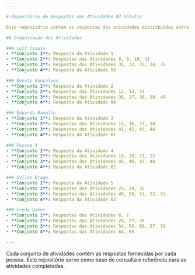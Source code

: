```yaml
---

# Repositório de Respostas das Atividades 03 Solutis

Este repositório contém as respostas das atividades distribuídas entre os participantes. As atividades estão organizadas por pessoa e divididas em conjuntos conforme descrito abaixo.

## Organização das Atividades

### Luiz Casais
- **Conjunto 1**: Resposta da Atividade 1
- **Conjunto 2**: Respostas das Atividades 8, 9, 10, 11
- **Conjunto 3**: Respostas das Atividades 31, 32, 33, 34, 35
- **Conjunto 4**: Resposta da Atividade 59

### Renato Gonçalves
- **Conjunto 1**: Resposta da Atividade 2
- **Conjunto 2**: Respostas das Atividades 12, 13, 14
- **Conjunto 3**: Respostas das Atividades 36, 37, 38, 39, 40
- **Conjunto 4**: Resposta da Atividade 60

### Eduarda Ramalho
- **Conjunto 1**: Resposta da Atividade 3
- **Conjunto 2**: Respostas das Atividades 15, 16, 17, 18
- **Conjunto 3**: Respostas das Atividades 41, 42, 43, 44
- **Conjunto 4**: Resposta da Atividade 61

### Pessoa 4
- **Conjunto 1**: Resposta da Atividade 4
- **Conjunto 2**: Respostas das Atividades 19, 20, 21, 22
- **Conjunto 3**: Respostas das Atividades 45, 46, 47, 48
- **Conjunto 4**: Resposta da Atividade 62

### Syllas Braga
- **Conjunto 1**: Resposta da Atividade 5
- **Conjunto 2**: Respostas das Atividades 23, 24, 25
- **Conjunto 3**: Respostas das Atividades 49, 50, 51, 52, 53
- **Conjunto 4**: Resposta da Atividade 63

### Fredy Gomes
- **Conjunto 1**: Respostas das Atividades 6, 7
- **Conjunto 2**: Respostas das Atividades 26, 27, 28
- **Conjunto 3**: Respostas das Atividades 54, 55, 56, 57, 58
- **Conjunto 4**: Respostas das Atividades 64, 65

---
```


Cada conjunto de atividades contém as respostas fornecidas por cada pessoa. Este repositório serve como base de consulta e referência para as atividades completadas.
